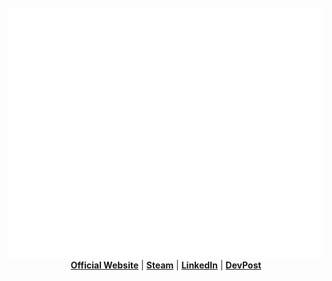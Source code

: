 <div align="center">
	<br>
		<img src="assets/header.svg" width="800" height="400" alt="Header Intro">
	<br>
	<div align="center">
		<strong><a href="https://www.heysia.dev">Official Website</a></strong> |
		<strong><a href="https://steamcommunity.com/id/Sia-WRWD">Steam</a></strong> |
		<strong><a href="https://www.linkedin.com/in/Sia-WRWD/">LinkedIn</a></strong> |
		<strong><a href="https://devpost.com/Sia-WRWD">DevPost</a></strong>
	</div>
</div>